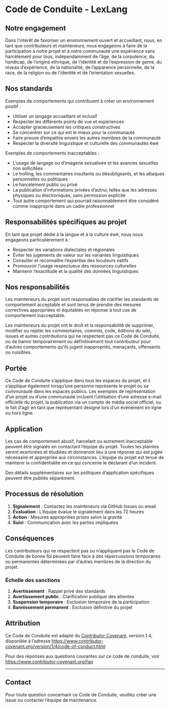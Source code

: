 # Code de Conduite - LexLang

## Notre engagement

Dans l’intérêt de favoriser un environnement ouvert et accueillant, nous, en tant que contributeurs et mainteneurs, nous engageons à faire de la participation à notre projet et à notre communauté une expérience sans harcèlement pour tous, indépendamment de l’âge, de la corpulence, du handicap, de l’origine ethnique, de l’identité et de l’expression de genre, du niveau d’expérience, de la nationalité, de l’apparence personnelle, de la race, de la religion ou de l’identité et de l’orientation sexuelles.

## Nos standards

Exemples de comportements qui contribuent à créer un environnement positif :

- Utiliser un langage accueillant et inclusif
- Respecter les différents points de vue et expériences
- Accepter gracieusement les critiques constructives
- Se concentrer sur ce qui est le mieux pour la communauté
- Faire preuve d’empathie envers les autres membres de la communauté
- Respecter la diversité linguistique et culturelle des communautés éwé

Exemples de comportements inacceptables :

- L’usage de langage ou d’imagerie sexualisée et les avances sexuelles non sollicitées
- Le trolling, les commentaires insultants ou désobligeants, et les attaques personnelles ou politiques
- Le harcèlement public ou privé
- La publication d’informations privées d’autrui, telles que les adresses physiques ou électroniques, sans permission explicite
- Tout autre comportement qui pourrait raisonnablement être considéré comme inapproprié dans un cadre professionnel

## Responsabilités spécifiques au projet

En tant que projet dédié à la langue et à la culture éwé, nous nous engageons particulièrement à :

- Respecter les variations dialectales et régionales
- Éviter les jugements de valeur sur les variantes linguistiques
- Consulter et reconnaître l’expertise des locuteurs natifs
- Promouvoir l’usage respectueux des ressources culturelles
- Maintenir l’exactitude et la qualité des données linguistiques

## Nos responsabilités

Les mainteneurs du projet sont responsables de clarifier les standards de comportement acceptable et sont tenus de prendre des mesures correctives appropriées et équitables en réponse à tout cas de comportement inacceptable.

Les mainteneurs du projet ont le droit et la responsabilité de supprimer, modifier ou rejeter les commentaires, commits, code, éditions du wiki, issues et autres contributions qui ne respectent pas ce Code de Conduite, ou de bannir temporairement ou définitivement tout contributeur pour d’autres comportements qu’ils jugent inappropriés, menaçants, offensants ou nuisibles.

## Portée

Ce Code de Conduite s’applique dans tous les espaces du projet, et il s’applique également lorsqu’une personne représente le projet ou sa communauté dans les espaces publics. Les exemples de représentation d’un projet ou d’une communauté incluent l’utilisation d’une adresse e-mail officielle du projet, la publication via un compte de média social officiel, ou le fait d’agir en tant que représentant désigné lors d’un événement en ligne ou hors ligne.

## Application

Les cas de comportement abusif, harcelant ou autrement inacceptable peuvent être signalés en contactant l’équipe du projet. Toutes les plaintes seront examinées et étudiées et donneront lieu à une réponse qui est jugée nécessaire et appropriée aux circonstances. L’équipe du projet est tenue de maintenir la confidentialité en ce qui concerne le déclarant d’un incident.

Des détails supplémentaires sur les politiques d’application spécifiques peuvent être publiés séparément.

## Processus de résolution

1. **Signalement** : Contactez les mainteneurs via GitHub Issues ou email
1. **Évaluation** : L’équipe évalue le signalement dans les 72 heures
1. **Action** : Mesures appropriées prises selon la gravité
1. **Suivi** : Communication avec les parties impliquées

## Conséquences

Les contributeurs qui ne respectent pas ou n’appliquent pas le Code de Conduite de bonne foi peuvent faire face à des répercussions temporaires ou permanentes déterminées par d’autres membres de la direction du projet.

### Échelle des sanctions

1. **Avertissement** : Rappel privé des standards
1. **Avertissement public** : Clarification publique des attentes
1. **Suspension temporaire** : Exclusion temporaire de la participation
1. **Bannissement permanent** : Exclusion définitive du projet

## Attribution

Ce Code de Conduite est adapté du [Contributor Covenant](https://www.contributor-covenant.org), version 1.4, disponible à l’adresse https://www.contributor-covenant.org/version/1/4/code-of-conduct.html

Pour des réponses aux questions courantes sur ce code de conduite, voir https://www.contributor-covenant.org/faq

-----

## Contact

Pour toute question concernant ce Code de Conduite, veuillez créer une issue ou contacter l’équipe de maintenance.